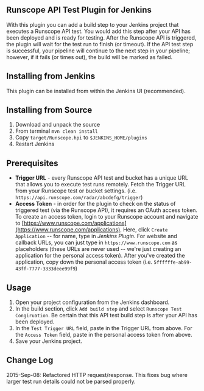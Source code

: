 Runscope API Test Plugin for Jenkins
-------------
With this plugin you can add a build step to your Jenkins project that executes a Runscope API test. You would add this step after your API has been deployed and is ready for testing. After the Runscope API is triggered, the plugin will wait for the test run to finish (or timeout). If the API test step is successful, your pipeline will continue to the next step in your pipeline; however, if it fails (or times out), the build will be marked as failed.

## Installing from Jenkins
This plugin can be installed from within the Jenkins UI (recommended).

## Installing from Source
1. Download and unpack the source
2. From terminal ```mvn clean install```
3. Copy ```target/Runscope.hpi``` to ```$JENKINS_HOME/plugins```
4. Restart Jenkins 

## Prerequisites
* **Trigger URL** - every Runscope API test and bucket has a unique URL that allows you to execute test runs remotely. Fetch the Trigger URL from your Runscope test or bucket settings. (i.e. ```https://api.runscope.com/radar/abcdefg/trigger```)
* **Access Token** - in order for the plugin to check on the status of triggered test (via the Runscope API), it requires an OAuth access token. To create an access token, login to your Runscope account and navigate to [https://www.runscope.com/applications](https://www.runscope.com/applications). Here, click ```Create Application``` -- for name, type in *Jenkins Plugin*. For website and callback URLs, you can just type in ```https://www.runscope.com``` as placeholders (these URLs are never used -- we're just creating an application for the personal access token). After you've created the application, copy down the personal access token (i.e. ```5ffffffe-ab99-43ff-7777-3333deee99f9```)
 
## Usage
1. Open your project configuration from the Jenkins dashboard. 
2. In the build section, click ```Add build step``` and select ```Runscope Test Congiruation```. Be certain that this API test build step is after your API has been deployed.
3. In the ```Test Trigger URL``` field, paste in the Trigger URL from above. For the ```Access Token``` field, paste in the personal access token from above. 
4. Save your Jenkins project.

## Change Log
2015-Sep-08: Refactored HTTP request/response. This fixes bug where larger test run details could not be parsed properly.


